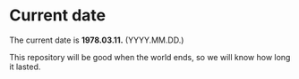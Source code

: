 # Current date

The current date is **1978.03.11.** (YYYY.MM.DD.)

This repository will be good when the world ends, so we will know how long it lasted.